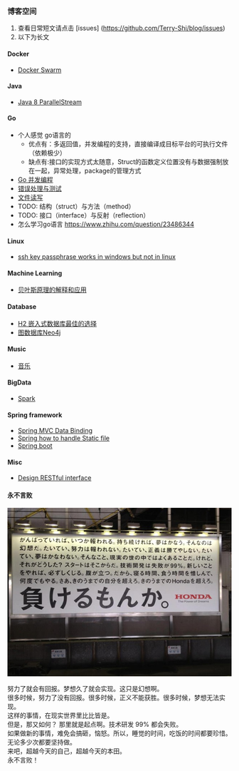 ### 博客空间  
1. 查看日常短文请点击 [issues] (https://github.com/Terry-Shi/blog/issues)
2. 以下为长文

#### Docker
  - [Docker Swarm](docker/Docker_Swarm.md)

#### Java
  - [Java 8 ParallelStream](java/Java8-ParallelStream.md)

#### Go
  - 个人感觉 go语言的
       - 优点有：多返回值，并发编程的支持，直接编译成目标平台的可执行文件（依赖极少）
       - 缺点有:接口的实现方式太随意，Struct的函数定义位置没有与数据强制放在一起，异常处理，package的管理方式
  - [Go 并发编程](go/go_concurrent_programming.md)
  - [错误处理与测试](go/error_and_exception_handling.md)
  - [文件读写](go/file_read_and_write.md)
  - TODO: 结构（struct）与方法（method）
  - TODO: 接口（interface）与反射（reflection）
  - 怎么学习go语言 https://www.zhihu.com/question/23486344
#### Linux
  - [ssh key passphrase works in windows but not in linux](linux/ssh_key_passphrase.md)
  
#### Machine Learning
  - [贝叶斯原理的解释和应用](machinelearning/NaiveBayesian.md)

#### Database
  - [H2 嵌入式数据库最佳的选择](database/H2.md)
  - [图数据库Neo4j](database/Neo4j.md)

#### Music
  - [音乐](music/Music.md)

#### BigData
  - [Spark](bigdata/Spark.md)

#### Spring framework
  - [Spring MVC Data Binding](spring/Spring-MVC-handle-static-file.md)
  - [Spring how to handle Static file](spring/Spring-MVC-data-binding.md)
  - [Spring boot](spring/Spring-Boot.md)

#### Misc
  - [Design RESTful interface](java/Design-RESTful-interface.md)
  
#### 永不言败
 ![image](https://github.com/Terry-Shi/blog/raw/master/photo/makerumonnka_2.jpg)  
 
努力了就会有回报。梦想久了就会实现。这只是幻想啊。  
很多时候，努力了没有回报。很多时候，正义不能获胜。很多时候，梦想无法实现。  
这样的事情，在现实世界里比比皆是。  
但是，那又如何？ 那里就是起点啊。技术研发 99% 都会失败。  
如果做新的事情，难免会搞砸，恼怒。所以，睡觉的时间，吃饭的时间都要珍惜。无论多少次都要坚持做。  
来吧，超越今天的自己，超越今天的本田。  
永不言败！  


